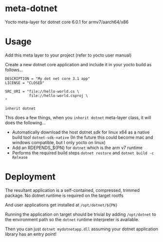 # meta-dotnet
Yocto meta-layer for dotnet core 6.0.1 for armv7/aarch64/x86

# Usage

Add this meta layer to your project (refer to yocto user manual)

Create a new dotnet core application and include it in your yocto build as follows...

```
DESCRIPTION = "My dot net core 3.1 app"
LICENSE = "CLOSED"

SRC_URI = "file://hello-world.cs \
           file://hello-world.csproj \
"

inherit dotnet
```

This does a few things, when you `inherit dotnet` meta-layer class, it will does the following...

- Automatically download the host dotnet sdk for linux x64 as a native build tool `dotnet-sdk-native` (In the future this could become mac and windows compatible, but I only yocto on linux)
- Add an RDEPENDS_${PN} for `dotnet` which is the arm v7 runtime
- Performs the required build steps `dotnet restore` and `dotnet build -c Release`

# Deployment

The resultant application is a self-contained, compressed, trimmed package. No dotnet runtime is required on the target rootfs

And user applications get installed at `/opt/dotnet/${PN}`

Running the application on target should be trivial by adding `/opt/dotnet` to the environment path so the `dotnet` runtime interpreter is available.

Then you can just `dotnet mydotnetapp.dll` assuming your dotnet application library has an entry point!
